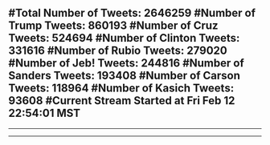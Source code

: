 #Total Number of Tweets: 2646259 
#Number of Trump Tweets: 860193
#Number of Cruz Tweets: 524694
#Number of Clinton Tweets: 331616
#Number of Rubio Tweets: 279020
#Number of Jeb! Tweets: 244816
#Number of Sanders Tweets: 193408
#Number of Carson Tweets: 118964
#Number of Kasich Tweets: 93608
#Current Stream Started at Fri Feb 12 22:54:01 MST
---
---
---
